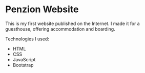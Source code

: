 # Penzion Website
This is my first website published on the Internet. I made it for a guesthouse, offering accommodation and boarding.

Technologies I used:
* HTML
* CSS
* JavaScript
* Bootstrap